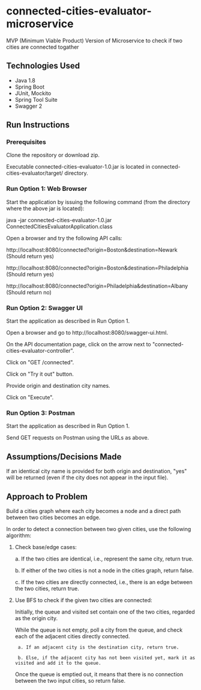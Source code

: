 # connected-cities-evaluator-microservice
MVP (Minimum Viable Product) Version of Microservice to check if two cities are connected togather

## Technologies Used

* Java 1.8
* Spring Boot
* JUnit, Mockito
* Spring Tool Suite
* Swagger 2

## Run Instructions

### Prerequisites

Clone the repository or download zip.

Executable connected-cities-evaluator-1.0.jar is located in connected-cities-evaluator/target/ directory.

### Run Option 1: Web Browser

Start the application by issuing the following command (from the directory where the above jar is located):

java -jar connected-cities-evaluator-1.0.jar ConnectedCitiesEvaluatorApplication.class

Open a browser and try the following API calls:

http://localhost:8080/connected?origin=Boston&destination=Newark
(Should return yes)

http://localhost:8080/connected?origin=Boston&destination=Philadelphia
(Should return yes)

http://localhost:8080/connected?origin=Philadelphia&destination=Albany
(Should return no)

### Run Option 2: Swagger UI

Start the application as described in Run Option 1.

Open a browser and go to http://localhost:8080/swagger-ui.html.

On the API documentation page, click on the arrow next to "connected-cities-evaluator-controller".

Click on "GET /connected".

Click on "Try it out" button.

Provide origin and destination city names.

Click on "Execute".

### Run Option 3: Postman

Start the application as described in Run Option 1.

Send GET requests on Postman using the URLs as above.


## Assumptions/Decisions Made

 If an identical city name is provided for both origin and destination, "yes" will be returned (even if the city does not appear in the input file).

## Approach to Problem

Build a cities graph where each city becomes a node and a direct path between two cities becomes an edge. 

In order to detect a connection between two given cities, use the following algorithm:

1. Check base/edge cases:

   a. If the two cities are identical, i.e., represent the same city, return true.

   b. If either of the two cities is not a node in the cities graph, return false.

   c. If the two cities are directly connected, i.e., there is an edge between the two cities, return true.

2. Use BFS to check if the given two cities are connected:

   Initially, the queue and visited set contain one of the two cities, regarded as the origin city.

   While the queue is not empty, poll a city from the queue, and check each of the adjacent cities directly connected.
   
   		a. If an adjacent city is the destination city, return true.
   	
   		b. Else, if the adjacent city has not been visited yet, mark it as visited and add it to the queue.

   Once the queue is emptied out, it means that there is no connection between the two input cities, so return false.
  

